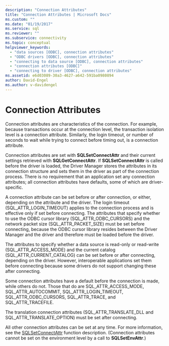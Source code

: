 ```yaml
---
description: "Connection Attributes"
title: "Connection Attributes | Microsoft Docs"
ms.custom: ""
ms.date: "01/19/2017"
ms.service: sql
ms.reviewer: ""
ms.subservice: connectivity
ms.topic: conceptual
helpviewer_keywords: 
  - "data sources [ODBC], connection attributes"
  - "ODBC drivers [ODBC], connection attributes"
  - "connecting to data source [ODBC], connection attributes"
  - "connection attributes [ODBC]"
  - "connecting to driver [ODBC], connection attributes"
ms.assetid: e6d03089-30a3-4627-a642-591ba0980894
author: David-Engel
ms.author: v-davidengel
---
```

# Connection Attributes
Connection attributes are characteristics of the connection. For example, because transactions occur at the connection level, the transaction isolation level is a connection attribute. Similarly, the login timeout, or number of seconds to wait while trying to connect before timing out, is a connection attribute.  
  
 Connection attributes are set with **SQLSetConnectAttr** and their current settings retrieved with **SQLGetConnectAttr**. If **SQLSetConnectAttr** is called before the driver is loaded, the Driver Manager stores the attributes in its connection structure and sets them in the driver as part of the connection process. There is no requirement that an application set any connection attributes; all connection attributes have defaults, some of which are driver-specific.  
  
 A connection attribute can be set before or after connection, or either, depending on the attribute and the driver. The login timeout (SQL_ATTR_LOGIN_TIMEOUT) applies to the connection process and is effective only if set before connecting. The attributes that specify whether to use the ODBC cursor library (SQL_ATTR_ODBC_CURSORS) and the network packet size (SQL_ATTR_PACKET_SIZE) must be set before connecting, because the ODBC cursor library resides between the Driver Manager and the driver and therefore must be loaded before the driver.  
  
 The attributes to specify whether a data source is read-only or read-write (SQL_ATTR_ACCESS_MODE) and the current catalog (SQL_ATTR_CURRENT_CATALOG) can be set before or after connecting, depending on the driver. However, interoperable applications set them before connecting because some drivers do not support changing these after connecting.  
  
 Some connection attributes have a default before the connection is made, while others do not. Those that do are SQL_ATTR_ACCESS_MODE, SQL_ATTR_AUTOCOMMIT, SQL_ATTR_LOGIN_TIMEOUT, SQL_ATTR_ODBC_CURSORS, SQL_ATTR_TRACE, and SQL_ATTR_TRACEFILE.  
  
 The translation connection attributes (SQL_ATTR_TRANSLATE_DLL and SQL_ATTR_TRANSLATE_OPTION) must be set after connecting.  
  
 All other connection attributes can be set at any time. For more information, see the [SQLSetConnectAttr](../../../odbc/reference/syntax/sqlsetconnectattr-function.md) function description. (Connection attributes cannot be set on the environment level by a call to **SQLSetEnvAttr**.)
